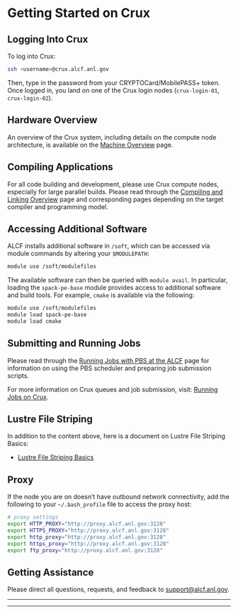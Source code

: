 # Getting Started on Crux

## Logging Into Crux

To log into Crux:
```bash
ssh <username>@crux.alcf.anl.gov
```
Then, type in the password from your CRYPTOCard/MobilePASS+ token. Once logged in, you land on one of the Crux login nodes (`crux-login-01`, `crux-login-02`).

## Hardware Overview

An overview of the Crux system, including details on the compute node architecture, is available on the [Machine Overview](./machine-overview.md) page.

## Compiling Applications

For all code building and development, please use Crux compute nodes, especially for large parallel builds. Please read through the [Compiling and Linking Overview](./compiling-and-linking/compiling-and-linking-overview.md) page and corresponding pages depending on the target compiler and programming model.

## Accessing Additional Software

ALCF installs additional software in `/soft`, which can be accessed via module commands by altering your `$MODULEPATH`:
```bash
module use /soft/modulefiles
```
The available software can then be queried with `module avail`. In particular, loading the `spack-pe-base` module provides access to additional software and build tools. For example, `cmake` is available via the following:

```bash
module use /soft/modulefiles
module load spack-pe-base
module load cmake
```

## Submitting and Running Jobs

Please read through the [Running Jobs with PBS at the ALCF](../running-jobs/job-and-queue-scheduling.md) page for information on using the PBS scheduler and preparing job submission scripts.

For more information on Crux queues and job submission, visit: [Running Jobs on Crux](./queueing-and-running-jobs/running-jobs.md).

## Lustre File Striping

In addition to the content above, here is a document on Lustre File Striping Basics:

- [Lustre File Striping Basics](https://www.alcf.anl.gov/support-center/training-assets/file-systems-and-io-performance)

## Proxy

If the node you are on doesn’t have outbound network connectivity, add the following to your `~/.bash_profile` file to access the proxy host:

```bash
# proxy settings
export HTTP_PROXY="http://proxy.alcf.anl.gov:3128"
export HTTPS_PROXY="http://proxy.alcf.anl.gov:3128"
export http_proxy="http://proxy.alcf.anl.gov:3128"
export https_proxy="http://proxy.alcf.anl.gov:3128"
export ftp_proxy="http://proxy.alcf.anl.gov:3128"
```
<!-- export no_proxy="admin,polaris-adminvm-01,localhost,*.cm.polaris.alcf.anl.gov,polaris-*,*.polaris.alcf.anl.gov,*.alcf.anl.gov" -->

<!-- ## MPI -->
<!-- ALCF provides a few MPI package built specifically for ThetaGPU -->
<!-- – UCX is enabled -->

<!-- ```module load openmpi``` -->

<!-- – Default module is openmpi/openmpi-4.1.0 -->

<!-- ```module av openmpi``` -->

<!-- List of possible openmpi modules -->

## Getting Assistance

Please direct all questions, requests, and feedback to [support@alcf.anl.gov](mailto:support@alcf.anl.gov).

---
---

